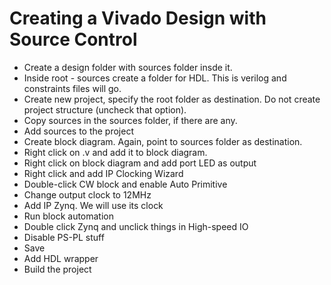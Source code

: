# Creating a Vivado Design with Source Control

* Create a design folder with sources folder insde it.
* Inside root - sources create a folder for HDL.  This is verilog and 
constraints files will go.
* Create new project, specify the root folder as destination.  Do not create
project structure (uncheck that option).
* Copy sources in the sources folder, if there are any.
* Add sources to the project
* Create block diagram.  Again, point to sources folder as destination.
* Right click on .v and add it to block diagram.
* Right click on block diagram and add port LED as output
* Right click and add IP Clocking Wizard
* Double-click CW block and enable Auto Primitive
* Change output clock to 12MHz
* Add IP Zynq.  We will use its clock 
* Run block automation
* Double click Zynq and unclick things in High-speed IO
* Disable PS-PL stuff
* Save
* Add HDL wrapper
* Build the project

